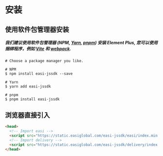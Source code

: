 # 安装

## 使用软件包管理器安装

##### 我们建议使用软件包管理器 (NPM, [Yarn](https://classic.yarnpkg.com/lang/en/), [pnpm](https://pnpm.io/)) 安装 Element Plus, 您可以使用捆绑程序，例如 [Vite](https://vitejs.dev) 和 [webpack](https://webpack.js.org/).

```shell
# Choose a package manager you like.

# NPM
$ npm install easi-jssdk --save

# Yarn
$ yarn add easi-jssdk

# pnpm
$ pnpm install easi-jssdk
```

## 浏览器直接引入

```html
<head>
  <!-- Import easi -->
  <script src="https://static.easiglobal.com/easi-jssdk/easi/index.min.js"></script>
  <!-- Import delivery -->
  <script src="https://static.easiglobal.com/easi-jssdk/delivery/index.min.js"></script>
</head>
```

